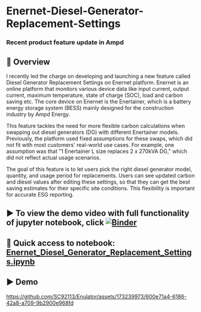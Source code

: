 # Enernet-Diesel-Generator-Replacement-Settings
### Recent product feature update in Ampd

## 📌 Overview
I recently led the charge on developing and launching a new feature called Diesel Generator Replacement Settings on Enernet platform. Enernet is an online platform that monitors various device data like input current, output current, maximum temperature, state of charge (SOC), load and carbon saving etc. The core device on Enernet is the Enertainer, which is a battery energy storage system (BESS) mainly designed for the construction industry by Ampd Energy.

This feature tackles the need for more flexible carbon calculations when swapping out diesel generators (DG) with different Enertainer models. Previously, the platform used fixed assumptions for these swaps, which did not fit with most customers' real-world use cases. For example, one assumption was that "1 Enertainer L size replaces 2 x 270kVA DG," which did not reflect actual usage scenarios.

The goal of this feature is to let users pick the right diesel generator model, quantity, and usage period for replacements. Users can see updated carbon and diesel values after editing these settings, so that they can get the best saving estimates for their specific site conditions. This flexibility is important for accurate ESG reporting.

## ▶ To view the demo video with full functionality of jupyter notebook, click [![Binder](https://mybinder.org/badge_logo.svg)](https://mybinder.org/v2/gh/SC92113/Enernet-Diesel-Generator-Replacement-Settings/HEAD)

## 📕 Quick access to notebook: [Enernet_Diesel_Generator_Replacement_Settings.ipynb](https://github.com/SC92113/Enernet-Diesel-Generator-Replacement-Settings/blob/a9e2fecb9755c7ab6f6c21e5d24d4c0817c83064/Enernet_Diesel_Generator_Replacement_Settings.ipynb)

## ▶ Demo
https://github.com/SC92113/Enulator/assets/173239973/600e71a4-6186-42a8-a709-9b2900e968fd

